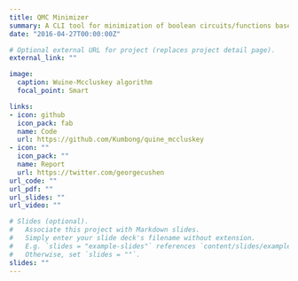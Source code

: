 ```yaml
---
title: QMC Minimizer
summary: A CLI tool for minimization of boolean circuits/functions based on the Quine–McCluskey algorithm
date: "2016-04-27T00:00:00Z"

# Optional external URL for project (replaces project detail page).
external_link: ""

image:
  caption: Wuine-Mccluskey algorithm
  focal_point: Smart

links:
- icon: github
  icon_pack: fab
  name: Code
  url: https://github.com/Kumbong/quine_mccluskey
- icon: ""
  icon_pack: ""
  name: Report
  url: https://twitter.com/georgecushen
url_code: ""
url_pdf: ""
url_slides: ""
url_video: ""

# Slides (optional).
#   Associate this project with Markdown slides.
#   Simply enter your slide deck's filename without extension.
#   E.g. `slides = "example-slides"` references `content/slides/example-slides.md`.
#   Otherwise, set `slides = ""`.
slides: ""
---
```

